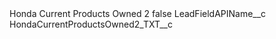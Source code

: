 <?xml version="1.0" encoding="UTF-8"?>
<CustomMetadata xmlns="http://soap.sforce.com/2006/04/metadata" xmlns:xsi="http://www.w3.org/2001/XMLSchema-instance" xmlns:xsd="http://www.w3.org/2001/XMLSchema">
    <label>Honda Current Products Owned 2</label>
    <protected>false</protected>
    <values>
        <field>LeadFieldAPIName__c</field>
        <value xsi:type="xsd:string">HondaCurrentProductsOwned2_TXT__c</value>
    </values>
</CustomMetadata>
